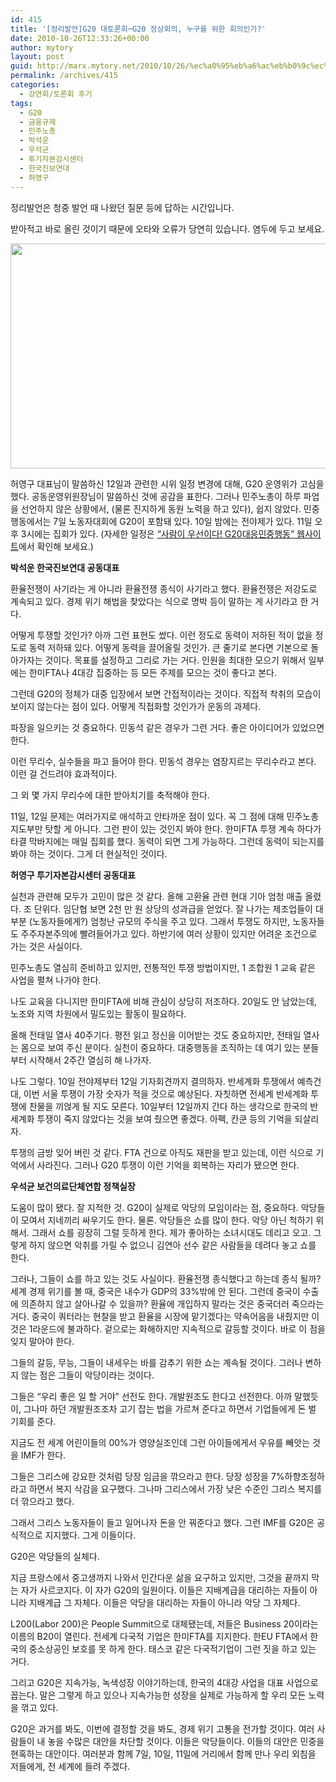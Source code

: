 ```yaml
---
id: 415
title: '[정리발언]G20 대토론회─G20 정상회의, 누구를 위한 회의인가?'
date: 2010-10-26T12:33:26+00:00
author: mytory
layout: post
guid: http://marx.mytory.net/2010/10/26/%ec%a0%95%eb%a6%ac%eb%b0%9c%ec%96%b8g20-%eb%8c%80%ed%86%a0%eb%a1%a0%ed%9a%8c%e2%94%80g20-%ec%a0%95%ec%83%81%ed%9a%8c%ec%9d%98-%eb%88%84%ea%b5%ac%eb%a5%bc-%ec%9c%84%ed%95%9c-%ed%9a%8c%ec%9d%98%ec%9d%b8/
permalink: /archives/415
categories:
  - 강연회/토론회 후기
tags:
  - G20
  - 금융규제
  - 민주노총
  - 박석운
  - 우석균
  - 투기자본감시센터
  - 한국진보연대
  - 허영구
---
```

정리발언은 청중 발언 때 나왔던 질문 등에 답하는 시간입니다.

받아적고 바로 올린 것이기 때문에 오타와 오류가 당연히 있습니다. 염두에 두고 보세요.

<img src="http://marx.mytory.net/wp-content/uploads/1/cfile22.uf.136A0C164CCAB6670C44BD.jpg" class="aligncenter" width="540" height="360" alt="" filename="20101027011008_0024.jpg" filemime="image/jpeg" />

허영구 대표님이 말씀하신 12일과 관련한 시위 일정 변경에 대해, G20 운영위가 고심을 했다. 공동운영위원장님이 말씀하신 것에 공감을 표한다. 그러나 민주노총이 하루 파업을 선언하지 않은 상황에서, (물론 진지하게 동원 노력을 하고 있다), 쉽지 않았다. 민중행동에서는 7일 노동자대회에 G20이 포함돼 있다. 10일 밤에는 전야제가 있다. 11일 오후 3시에는 집회가 있다. (자세한 일정은 <a href="http://www.putpeoplefirst.kr/?mid=G20_program&listStyle=list" target="_blank" title="[http://www.putpeoplefirst.kr/?mid=G20_program&listStyle=list]로 이동합니다.">&#8220;사람이 우선이다! G20대응민중행동&#8221; 웹사이트</a>에서 확인해 보세요.)

**박석운 한국진보연대 공동대표**

환율전쟁이 사기라는 게 아니라 환율전쟁 종식이 사기라고 했다. 환율전쟁은 저강도로 계속되고 있다. 경제 위기 해법을 찾았다는 식으로 명박 등이 말하는 게 사기라고 한 거다.

어떻게 투쟁할 것인가? 아까 그런 표현도 썼다. 이런 정도로 동력이 저하된 적이 없을 정도로 동력 저하돼 있다. 어떻게 동력을 끌어올릴 것인가. 큰 줄기로 본다면 기본으로 돌아가자는 것이다. 목표를 설정하고 그리로 가는 거다. 인원을 최대한 모으기 위해서 일부에는 한미FTA나 4대강 집중하는 등 모든 주제를 모으는 것이 좋다고 본다.

그런데 G20의 정체가 대중 입장에서 보면 간접적이라는 것이다. 직접적 착취의 모습이 보이지 않는다는 점이 있다. 어떻게 직접화할 것인가가 운동의 과제다.

파장을 일으키는 것 중요하다. 민동석 같은 경우가 그런 거다. 좋은 아이디어가 있었으면 한다.

이런 무리수, 실수들을 파고 들어야 한다. 민동석 경우는 염장지르는 무리수라고 본다. 이런 걸 건드려야 효과적이다.

그 외 몇 가지 무리수에 대한 받아치기를 축적해야 한다.

11일, 12일 문제는 여러가지로 애석하고 안타까운 점이 있다. 꼭 그 점에 대해 민주노총 지도부만 탓할 게 아니다. 그런 판이 있는 것인지 봐야 한다. 한미FTA 투쟁 계속 하다가 타결 막바지에는 매일 집회를 했다. 동력이 되면 그게 가능하다. 그런데 동력이 되는지를 봐야 하는 것이다. 그게 더 현실적인 것이다.

**허영구 투기자본감시센터 공동대표**

실천과 관련해 모두가 고민이 많은 것 같다. 올해 고환율 관련 현대 기아 엄청 매출 올렸다. 조 단위다. 임단협 보면 2천 만 원 상당의 성과급을 얻었다. 잘 나가는 제조업들이 대부분 (노동자들에게?) 엄청난 규모의 주식을 주고 있다. 그래서 투쟁도 하지만, 노동자들도 주주자본주의에 빨려들어가고 있다.&nbsp;하반기에 여러 상황이 있지만 어려운 조건으로 가는 것은 사실이다.&nbsp;

민주노총도 열심히 준비하고 있지만, 전통적인 투쟁 방법이지만, 1 조합원 1 교육 같은 사업을 펼쳐 나가야 한다.

나도 교육을 다니지만 한미FTA에 비해 관심이 상당히 저조하다. 20일도 안 남았는데, 노조와 지역 차원에서 밀도있는 활동이 필요하다.

올해 전태일 열사 40주기다. 평전 읽고 정신을 이어받는 것도 중요하지만, 전태일 열사는 몸으로 보여 주신 분이다. 실천이 중요하다. 대중행동을 조직하는 데 여기 있는 분들부터 시작해서 2주간 열심히 해 나가자.

나도 그렇다. 10일 전야제부터 12일 기자회견까지 결의하자. 반세계화 투쟁에서 예측건대, 이번 서울 투쟁이 가장 숫자가 적을 것으로 예상된다. 자칫하면 전세계 반세계화 투쟁에 찬물을 끼얹게 될 지도 모른다. 10일부터 12일까지 간다 하는 생각으로 한국의 반세계화 투쟁이 죽지 않았다는 것을 보여 줬으면 좋겠다. 아펙, 칸쿤 등의 기억을 되살리자.&nbsp;

투쟁의 금방 잊어 버린 것 같다. FTA 건으로 아직도 재판을 받고 있는데, 이런 식으로 기억에서 사라진다. 그러나 G20 투쟁이 이런 기억을 회복하는 자리가 됐으면 한다.

**우석균 보건의료단체연합 정책실장**

도움이 많이 됐다. 잘 지적한 것. G20이 실제로 악당의 모임이라는 점, 중요하다. 악당들이 모여서 지네끼리 싸우기도 한다. 물론. 악당들은 쇼를 많이 한다. 악당 아닌 척하기 위해서. 그래서 쇼를 굉장히 그럴 듯하게 한다. 제가 좋아하는 소녀시대도 데리고 오고. 그렇게 하지 않으면 악취를 가릴 수 없으니 김연아 선수 같은 사람들을 데려다 놓고 쇼를 한다.

그러나, 그들이 쇼를 하고 있는 것도 사실이다. 환율전쟁 종식했다고 하는데 종식 될까? 세계 경제 위기를 볼 때, 중국은 내수가 GDP의 33%밖에 안 된다. 그런데 중국이 수출에 의존하지 않고 살아나갈 수 있을까? 환율에 개입하지 말라는 것은 중국더러 죽으라는 거다. 중국이 쿼터라는 현찰을 받고 환율을 시장에 맡기겠다는 약속어음을 내줬지만 이것은 1라운드에 불과하다. 겉으로는 화해하지만 지속적으로 갈등할 것이다. 바로 이 점을 잊지 말아야 한다.

그들의 갈등, 무능, 그들이 내세우는 바를 감추기 위한 쇼는 계속될 것이다. 그러나 변하지 않는 점은 그들이 악당이라는 것이다.

그들은 &#8220;우리 좋은 일 할 거야&#8221; 선전도 한다. 개발원조도 한다고 선전한다. 아까 말했듯이, 그나마 하던 개발원조조차 고기 잡는 법을 가르쳐 준다고 하면서 기업들에게 돈 벌 기회를 준다.

지금도 전 세계 어린이들의 00%가 영양실조인데 그런 아이들에게서 우유를 빼앗는 것을 IMF가 한다.

그들은 그리스에 강요한 것처럼 당장 임금을 깎으라고 한다. 당장 성장을 7%하향조정하라고 하면서 복지 삭감을 요구했다. 그나마 그리스에서 가장 낮은 수준인 그리스 복지를 더 깎으라고 했다.

그래서 그리스 노동자들이 들고 일어나자 돈을 안 꿔준다고 했다. 그런 IMF를 G20은 공식적으로 지지했다. 그게 이들이다.

G20은 악당들의 실체다.

지금 프랑스에서 중고생까지 나와서 인간다운 삶을 요구하고 있지만, 그것을 끝까지 막는 자가 사르코지다. 이 자가 G20의 일원이다. 이들은 지배계급을 대리하는 자들이 아니라 지배계급 그 자체다.&nbsp;이들은 악당을 대리하는 자들이 아니라 악당 그 자체다.

L200(Labor 200)은 People Summit으로 대체됐는데, 저들은 Business 20이라는 이름의 B20이 열린다. 전세계 다국적 기업은 한미FTA를 지지한다. 한EU FTA에서 한국의 중소상공인 보호를 못 하게 한다. 태스코 같은 다국적기업이 그런 짓을 하고 있는 거다.

그리고 G20은 지속가능, 녹색성장 이야기하는데, 한국의 4대강 사업을 대표 사업으로 꼽는다. 말은 그렇게 하고 있으나 지속가능한 성장을 실제로 가능하게 할 우리 모든 노력을 꺾고 있다.

G20은 과거를 봐도, 이번에 결정할 것을 봐도, 경제 위기 고통을 전가할 것이다. 여러 사람들이 내 놓을 수많은 대안을 차단할 것이다. 이들은 악당들이다. 이들의 대안은 민중을 현혹하는 대안이다. 여러분과 함께 7일, 10일, 11일에 거리에서 함께 만나 우리 외침을 저들에게, 전 세계에 들려 주겠다.